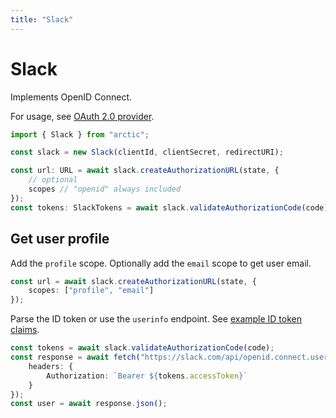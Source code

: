 ```yaml
---
title: "Slack"
---
```


# Slack

Implements OpenID Connect.

For usage, see [OAuth 2.0 provider](/guides/oauth2).

```ts
import { Slack } from "arctic";

const slack = new Slack(clientId, clientSecret, redirectURI);
```

```ts
const url: URL = await slack.createAuthorizationURL(state, {
	// optional
	scopes // "openid" always included
});
const tokens: SlackTokens = await slack.validateAuthorizationCode(code);
```

## Get user profile

Add the `profile` scope. Optionally add the `email` scope to get user email.

```ts
const url = await slack.createAuthorizationURL(state, {
	scopes: ["profile", "email"]
});
```

Parse the ID token or use the `userinfo` endpoint. See [example ID token claims](https://api.slack.com/authentication/sign-in-with-slack#response).

```ts
const tokens = await slack.validateAuthorizationCode(code);
const response = await fetch("https://slack.com/api/openid.connect.userInfo", {
	headers: {
		Authorization: `Bearer ${tokens.accessToken}`
	}
});
const user = await response.json();
```

